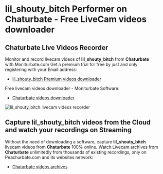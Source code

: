 # lil_shouty_bitch Performer on Chaturbate - Free LiveCam videos downloader

## Chaturbate Live Videos Recorder

Monitor and record livecam videos of **lil_shouty_bitch** from **Chaturbate** with Moniturbate.com
Get a premium trial for free by just and only registering with your Email address:
* [lil_shouty_bitch Premium videos downloader](https://moniturbate.com/request-demo-licence-key.html)

Free livecam videos downloader - Moniturbate Software:
* [Chaturbate videos downloader](https://moniturbate.com/moniturbate-download-software.html)

![lil_shouty_bitch livecam videos recorder](https://peachurnet.com/templates/moniturbate-software.png)


## Capture lil_shouty_bitch videos from the Cloud and watch your recordings on Streaming

Without the need of downloading a software, capture **lil_shouty_bitch** livecam videos from **Chaturbate** 100% online.
Watch Livecam archives from **Chaturbate** unlimitedly from thousands of existing recordings, only on Peachurbate.com and its websites network:
* [Chaturbate videos archives](https://peachurnet.com/)